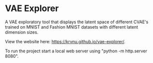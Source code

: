 # VAE Explorer
A VAE exploratory tool that displays the latent space of different CVAE's trained on MNIST and Fashion MNIST datasets with different latent dimension sizes.

View the website here: https://krvnu.github.io/vae-explorer/.

To run the project start a local web server using "python -m http.server 8080".
